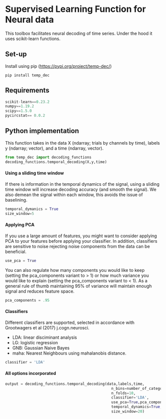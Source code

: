 # Supervised Learning Function for Neural data

This toolbox facilitates neural decoding of time series. Under the hood it uses scikit-learn functions.

## Set-up
Install using pip (https://pypi.org/project/temp-dec/)

```unix
pip install temp_dec
```


## Requirements

```Python
scikit-learn==0.23.2
numpy==1.19.2
scipy==1.5.0
pycircstat== 0.0.2
```

## Python implementation
This function takes in the data X (ndarray; trials by channels by time), labels y (ndarray; vector), and a time (ndarray, vector).

```Python
from temp_dec import decoding_functions
decoding_functions.temporal_decoding(X,y,time)
```



#### Using a sliding time window
If there is information in the temporal dynamics of the signal, using a sliding time window will increase decoding accuracy (and smooth the signal). We also demean the signal within each window, this avoids the issue of baselining. 
```Python
temporal_dymanics = True
size_window=5
```


#### Applying PCA
If you use a large amount of features, you might want to consider applying PCA to your features before applying your classifier. In addition, classifiers are sensitive to noise rejecting noise components from the data can be beneficial. 

```Python
use_pca = True
```
You can also regulate how many components you would like to keep (setting the pca_components variant to > 1) or how much variance you would like to explain (setting the pca_components variant to < 1). As a general rule of thumb maintaining 95% of variance will maintain enough signal and reduces feature space. 

```Python
pca_components = .95
```



#### Classifiers
Different classifiers are supported, selected in accordance with Grootwagers et al (2017) j.cogn.neurosci.
* LDA: linear disciminant analysis
* LG: logistic regression
* GNB: Gaussian Naive Bayes
* maha: Nearest Neighbours using mahalanobis distance. 


```Python
classifier = 'LDA'
```

#### All options incorporated


``` Python
output = decoding_functions.temporal_decoding(data,labels,time,
                                                n_bins=number_of_categories,
                                                n_folds=10,
                                                classifier='LDA',
                                                use_pca=True,pca_components=.95,
                                                temporal_dynamics=True,
                                                size_window=20)
```
